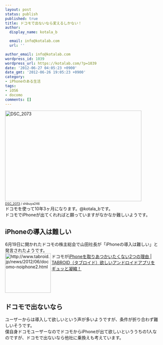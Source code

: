 ```yaml
---
layout: post
status: publish
published: true
title: ドコモで出ないなら変えるしかない！
author:
  display_name: kotala_b

  email: info@kotalab.com
  url: ''

author_email: info@kotalab.com
wordpress_id: 1039
wordpress_url: https://kotalab.com/?p=1039
date: '2012-06-27 04:05:23 +0900'
date_gmt: '2012-06-26 19:05:23 +0900'
category:
- iPhoneのある生活
tags:
- iOS6
- docomo
comments: []
---
```

<p><a href="https://kotalab.com/wp-content/uploads/docomo_120627.jpg" target="_blank"><img src="https://kotalab.com/wp-content/uploads/docomo_120627.jpg" alt="DSC_2073" title="docomo_120627" width="448" height="298" class="alignnone size-full wp-image-1041" /></a><span style="font-size:10px;"><br /><a href="https://www.flickr.com/photos/shibuya246/3709164523/" target="_blank">DSC_2073</a> / shibuya246</span><br />
ドコモを使って10年3ヶ月になります。@kotala_bです。<br />
ドコモでiPhoneが出てくれればと願っていますがなかなか難しいようです。<br />
<!--more--></p>
<h2>iPhoneの導入は難しい</h2>
<p>6月19日に開かれたドコモの株主総会で山田社長が「iPhoneの導入は難しい」と発言されたようです。<br />
<a href="http://www.tabroid.jp/news/2012/06/docomo-noiphone2.html" target="_blank"><img title="ドコモがiPhoneを取りあつかいたくない2つの理由 | TABROID（タブロイド）欲しいアンドロイドアプリをギュッと凝縮！" src="https://capture.heartrails.com/150x130?http://www.tabroid.jp/news/2012/06/docomo-noiphone2.html" alt="http://www.tabroid.jp/news/2012/06/docomo-noiphone2.html" width="150" height="130" align="left" /></a>ドコモが<a href="http://www.tabroid.jp/news/2012/06/docomo-noiphone2.html" title="ドコモがiPhoneを取りあつかいたくない2つの理由 | TABROID（タブロイド）欲しいアンドロイドアプリをギュッと凝縮！" target="_blank">iPhoneを取りあつかいたくない2つの理由 | TABROID（タブロイド）欲しいアンドロイドアプリをギュッと凝縮！</a><br style="clear:both;" /></p>
<h2>ドコモで出ないなら</h2>
<p>ユーザーからは導入して欲しいという声が多いようですが、条件が折り合わず難しいそうです。<br />
僕自身ドコモユーザーなのでドコモからiPhoneが出て欲しいといううちの1人なのですが、ドコモで出ないなら他社に乗換えも考えています。</p>
